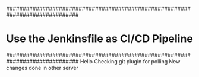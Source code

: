 

##############################################################################
# Use the Jenkinsfile as CI/CD Pipeline
##############################################################################
Hello Checking git plugin for polling
New changes done in other server
